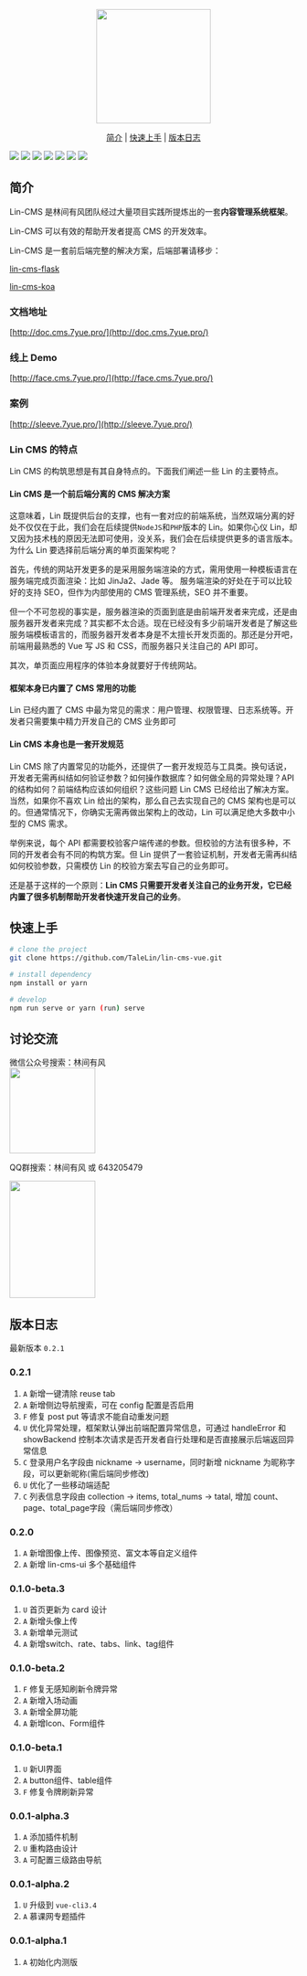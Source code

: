 
<p align="center">
  <a href="http://doc.cms.7yue.pro/">
    <img width="200" src="https://consumerminiaclprd01.blob.core.chinacloudapi.cn/miniappbackground/sfgmember/lin/left-logo.png">
  </a>
</p>

<p align="center">
  <a href="#简介">简介</a>&nbsp;|&nbsp;<a href="#快速上手">快速上手</a>&nbsp;|&nbsp;<a href="#版本日志">版本日志</a>
</p>

![](https://img.shields.io/badge/版本-0.2.1-3963bc.svg)
![](https://img.shields.io/badge/node-8.11.0+-3963bc.svg)
![](https://img.shields.io/badge/脚手架-vuecli3-3963bc.svg)
![](https://img.shields.io/badge/license-MIT-3963bc.svg)
![](https://img.shields.io/badge/developer-@vanoneang-3963bc.svg)
![](https://img.shields.io/badge/developer-@GongJS-3963bc.svg)
![](https://img.shields.io/badge/developer-@quanquan-3963bc.svg)

## 简介

Lin-CMS 是林间有风团队经过大量项目实践所提炼出的一套**内容管理系统框架**。

Lin-CMS 可以有效的帮助开发者提高 CMS 的开发效率。

Lin-CMS 是一套前后端完整的解决方案，后端部署请移步：

[lin-cms-flask](https://github.com/TaleLin/lin-cms-flask)

[lin-cms-koa](https://github.com/TaleLin/lin-cms-koa)

### 文档地址

[http://doc.cms.7yue.pro/](http://doc.cms.7yue.pro/)

### 线上 Demo

[http://face.cms.7yue.pro/](http://face.cms.7yue.pro/)

### 案例

[http://sleeve.7yue.pro/](http://sleeve.7yue.pro/)


### Lin CMS 的特点

Lin CMS 的构筑思想是有其自身特点的。下面我们阐述一些 Lin 的主要特点。

#### Lin CMS 是一个前后端分离的 CMS 解决方案

这意味着，Lin 既提供后台的支撑，也有一套对应的前端系统，当然双端分离的好处不仅仅在于此，我们会在后续提供`NodeJS`和`PHP`版本的 Lin。如果你心仪 Lin，却又因为技术栈的原因无法即可使用，没关系，我们会在后续提供更多的语言版本。为什么 Lin 要选择前后端分离的单页面架构呢？

首先，传统的网站开发更多的是采用服务端渲染的方式，需用使用一种模板语言在服务端完成页面渲染：比如 JinJa2、Jade 等。
服务端渲染的好处在于可以比较好的支持 SEO，但作为内部使用的 CMS 管理系统，SEO 并不重要。

但一个不可忽视的事实是，服务器渲染的页面到底是由前端开发者来完成，还是由服务器开发者来完成？其实都不太合适。现在已经没有多少前端开发者是了解这些服务端模板语言的，而服务器开发者本身是不太擅长开发页面的。那还是分开吧，前端用最熟悉的 Vue 写 JS 和 CSS，而服务器只关注自己的 API 即可。

其次，单页面应用程序的体验本身就要好于传统网站。

#### 框架本身已内置了 CMS 常用的功能

Lin 已经内置了 CMS 中最为常见的需求：用户管理、权限管理、日志系统等。开发者只需要集中精力开发自己的 CMS 业务即可

#### Lin CMS 本身也是一套开发规范

Lin CMS 除了内置常见的功能外，还提供了一套开发规范与工具类。换句话说，开发者无需再纠结如何验证参数？如何操作数据库？如何做全局的异常处理？API 的结构如何？前端结构应该如何组织？这些问题 Lin CMS 已经给出了解决方案。当然，如果你不喜欢 Lin 给出的架构，那么自己去实现自己的 CMS 架构也是可以的。但通常情况下，你确实无需再做出架构上的改动，Lin 可以满足绝大多数中小型的 CMS 需求。

举例来说，每个 API 都需要校验客户端传递的参数。但校验的方法有很多种，不同的开发者会有不同的构筑方案。但 Lin 提供了一套验证机制，开发者无需再纠结如何校验参数，只需模仿 Lin 的校验方案去写自己的业务即可。

还是基于这样的一个原则：**Lin CMS 只需要开发者关注自己的业务开发，它已经内置了很多机制帮助开发者快速开发自己的业务**。

## 快速上手

```sh
# clone the project
git clone https://github.com/TaleLin/lin-cms-vue.git

# install dependency
npm install or yarn

# develop
npm run serve or yarn (run) serve
```

## 讨论交流
微信公众号搜索：林间有风
<br>
<img class="QR-img" src="http://i1.sleeve.7yue.pro/wechat-account.jpeg" width="150" height="150">

QQ群搜索：林间有风 或 643205479

<img src="https://consumerminiaclprd01.blob.core.chinacloudapi.cn/miniappbackground/sfgmember/lin/qrcode_1558012902375.jpg" width="150" height="205" >

## 版本日志

最新版本 `0.2.1`

### 0.2.1

1. `A` 新增一键清除 reuse tab
2. `A` 新增侧边导航搜索，可在 config 配置是否启用
3. `F` 修复 post put 等请求不能自动重发问题
4. `U` 优化异常处理，框架默认弹出前端配置异常信息，可通过 handleError 和 showBackend 控制本次请求是否开发者自行处理和是否直接展示后端返回异常信息
5. `C` 登录用户名字段由 nickname -> username，同时新增 nickname 为昵称字段，可以更新昵称(需后端同步修改)
6. `U` 优化了一些移动端适配
7. `C` 列表信息字段由 collection -> items, total_nums -> tatal, 增加 count、page、total_page字段（需后端同步修改）

### 0.2.0

1. `A` 新增图像上传、图像预览、富文本等自定义组件
2. `A` 新增 lin-cms-ui 多个基础组件

### 0.1.0-beta.3

1. `U` 首页更新为 card 设计
2. `A` 新增头像上传
3. `A` 新增单元测试
2. `A` 新增switch、rate、tabs、link、tag组件

### 0.1.0-beta.2

1. `F` 修复无感知刷新令牌异常
2. `A` 新增入场动画
3. `A` 新增全屏功能
2. `A` 新增Icon、Form组件

### 0.1.0-beta.1

1. `U` 新UI界面
2. `A` button组件、table组件
3. `F` 修复令牌刷新异常

### 0.0.1-alpha.3

1.  `A` 添加插件机制
2.  `U` 重构路由设计
2.  `A` 可配置三级路由导航

### 0.0.1-alpha.2

1.  `U` 升级到 `vue-cli3.4` 
2.  `A` 慕课网专题插件

### 0.0.1-alpha.1

1.  `A` 初始化内测版

